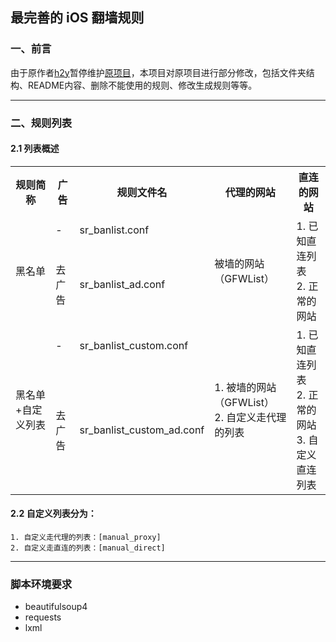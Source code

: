 ## 最完善的 iOS 翻墙规则


### 一、前言
由于原作者[h2y](https://github.com/h2y/Shadowrocket-ADBlock-Rules)暂停维护[原项目](https://github.com/h2y/Shadowrocket-ADBlock-Rules)，本项目对原项目进行部分修改，包括文件夹结构、README内容、删除不能使用的规则、修改生成规则等等。

------------------------------------------------------

### 二、规则列表
#### 2.1 列表概述

<table>
    <tr>
        <th>规则简称</th><th>广告</th><th>规则文件名</th><th>代理的网站</th><th>直连的网站</th>
    </tr>
    <tr>
        <td rowspan="2">黑名单</td><td>-</td><td>sr_banlist.conf</td><td rowspan="2">被墙的网站（GFWList）</td><td rowspan="2">1. 已知直连列表<br>2. 正常的网站</td>
    </tr>
    <tr>
        <td>去广告</td><td>sr_banlist_ad.conf</td>
    </tr>
    <tr>
        <td rowspan="2">黑名单+自定义列表</td><td>-</td><td>sr_banlist_custom.conf</td><td rowspan="2">1. 被墙的网站（GFWList）<br>2. 自定义走代理的列表</td><td rowspan="2">1. 已知直连列表<br>2. 正常的网站<br>3. 自定义直连列表</td>
    </tr>
    <tr>
        <td>去广告</td><td>sr_banlist_custom_ad.conf</td>
    </tr>
</table>

#### 2.2 自定义列表分为：
	1. 自定义走代理的列表：[manual_proxy]
	2. 自定义走直连的列表：[manual_direct]

------------------------------------------------------

### 脚本环境要求

* beautifulsoup4
* requests
* lxml
